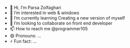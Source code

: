 - 👋 Hi, I’m Parsa Zolfaghari
- 👀 I’m interested in web & windows
- 🌱 I’m currently learning Creating a new version of myself
- 💞️ I’m looking to collaborate on front end developer
- 📫 How to reach me @programmer105
- 😄 Pronouns: ...
- ⚡ Fun fact: ...

<!---
parsabarnamenevis/parsabarnamenevis is a ✨ special ✨ repository because its `README.md` (this file) appears on your GitHub profile.
You can click the Preview link to take a look at your changes.
--->
